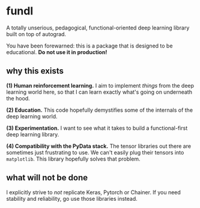 # fundl

A totally unserious, pedagogical, functional-oriented deep learning library built on top of autograd.

You have been forewarned: this is a package that is designed to be educational. **Do not use it in production!**

## why this exists

**(1) Human reinforcement learning.** I aim to implement *things* from the deep learning world here, so that I can learn exactly what's going on underneath the hood.

**(2) Education.** This code hopefully demystifies some of the internals of the deep learning world.

**(3) Experimentation.** I want to see what it takes to build a functional-first deep learning library.

**(4) Compatibility with the PyData stack.** The tensor libraries out there are sometimes just frustrating to use. We can't easily plug their tensors into `matplotlib`. This library hopefully solves that problem.

## what will not be done

I explicitly strive to *not* replicate Keras, Pytorch or Chainer. If you need stability and reliability, go use those libraries instead.
